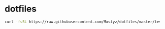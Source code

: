 # dotfiles
```bash
curl -fsSL https://raw.githubusercontent.com/Mxstyz/dotfiles/master/test.sh | sh

